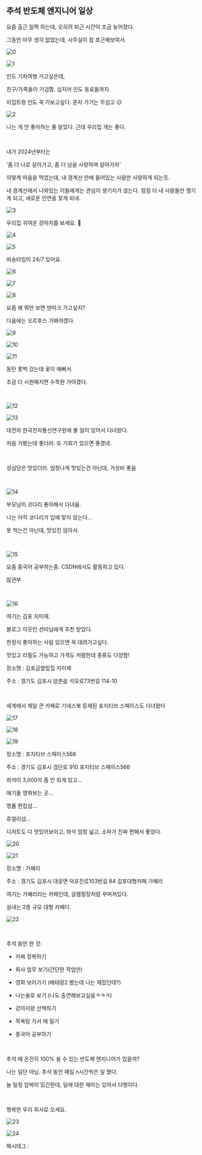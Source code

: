 ## 추석 반도체 엔지니어 일상

요즘 출근 일찍 하는데, 오히려 퇴근 시간이 조금 늦어졌다.

그동안 아무 생각 없었는데, 사무실이 참 포근해보여서.

![0](/asset/img/223587950659/0.png)

![1](/asset/img/223587950659/1.png)

인도 기차여행 가고싶은데,

친구/가족들이 기겁함. 심지어 인도 동료들까지.

이집트랑 인도 꼭 가보고싶다. 혼자 가기는 무섭고 😥

![2](/asset/img/223587950659/2.png)

나는 개 안 좋아하는 줄 알았다. 근데 우리집 개는 좋다.

​

내가 2024년부터는

‘좀 더 나로 살아가고, 좀 더 남을 사랑하며 살아가자’

이렇게 마음을 먹었는데, 내 경계선 안에 들어있는 사람만 사랑하게 되는듯.

내 경계선에서 나와있는 이들에게는 관심이 생기지가 않는다. 점점 더 내 사람들만 챙기게 되고, 새로운 인연을 찾게 되네.

![3](/asset/img/223587950659/3.png)

우리집 귀여운 강아지를 보세요. 🐶

![4](/asset/img/223587950659/4.png)

![5](/asset/img/223587950659/5.png)

비숑타임이 24/7 있어요.

![6](/asset/img/223587950659/6.png)

![7](/asset/img/223587950659/7.png)

![8](/asset/img/223587950659/8.png)

요즘 왜 뭐만 보면 덴마크 가고싶지?

다음에는 오르후스 가봐야겠다.

![9](/asset/img/223587950659/9.png)

![10](/asset/img/223587950659/10.png)

![11](/asset/img/223587950659/11.png)

동탄 롯백 갔는데 꽃이 예뻐서.

조금 더 시원해지면 수목원 가야겠다.

​

![12](/asset/img/223587950659/12.png)

![13](/asset/img/223587950659/13.png)

대전의 한국전자통신연구원에 볼 일이 있어서 다녀왔다.

처음 가봤는데 좋더라. 또 기회가 있으면 좋겠네.

​

성심당은 맛있더라. 엄청나게 맛있는건 아닌데, 가성비 좋음

​

![14](/asset/img/223587950659/14.png)

부모님이 코다리 좋아해서 다녀옴.

나는 아직 코다리가 입에 맞지 않는다…

못 먹는건 아닌데, 맛있진 않아서.

​

![15](/asset/img/223587950659/15.png)

요즘 중국어 공부하는중. CSDN에서도 활동하고 있다.

많관부

​

![16](/asset/img/223587950659/16.png)

여기는 김포 지미재.

블로그 이웃인 션띠님에게 추천 받았다.

한정식 좋아하는 사람 있으면 꼭 데려가고싶다.

맛있고 리필도 가능하고 가격도 저렴한데 종류도 다양함!

장소명 : 김포금쌀밥집 지미재

주소 : 경기도 김포시 양촌읍 석모로73번길 114-10

​

세계에서 제일 큰 카페로 기네스북 등재된 포지티브 스페이스도 다녀왔다

![17](/asset/img/223587950659/17.png)

![18](/asset/img/223587950659/18.png)

![19](/asset/img/223587950659/19.png)

장소명 : 포지티브 스페이스566

주소 : 경기도 김포시 검단로 910 포지티브 스페이스566

좌석이 3,000석 좀 안 되게 있고…

애기들 영화보는 곳…

명품 편집샵…

쥬얼리샵…

디저트도 다 맛있어보이고, 좌석 엄청 넓고, 소파가 진짜 편해서 좋았다.

![20](/asset/img/223587950659/20.png)

![21](/asset/img/223587950659/21.png)

장소명 : 가혜리

주소 : 경기도 김포시 대곶면 덕포진로103번길 84 김포대형카페 가혜리

여기는 가혜리라는 카페인데, 글램핑장처럼 꾸며져있다.

실내는 2층 규모 대형 카페다.

![22](/asset/img/223587950659/22.png)

​

추석 동안 한 것:

- 카페 정복하기

- 회사 업무 보기(간단한 작업만)

- 영화 보러가기 (베테랑2 봤는데 나는 재밌던데?)

- 나는솔로 보기 (나도 출연해보고싶음ㅋㅋㅋ)

- 강아지랑 산책하기

- 목욕탕 가서 때 밀기

- 중국어 공부하기

​

추석 때 온전히 100% 쉴 수 있는 반도체 엔지니어가 있을까?

나는 일단 아님. 추석 동안 매일 n시간씩은 일 했다.

늘 일정 압박이 있긴한데, 일에 대한 재미는 있어서 다행이다.

​

행복한 우리 회사로 오세요.

![23](/asset/img/223587950659/23.png)

![24](/asset/img/223587950659/24.png)

 해시태그 : 